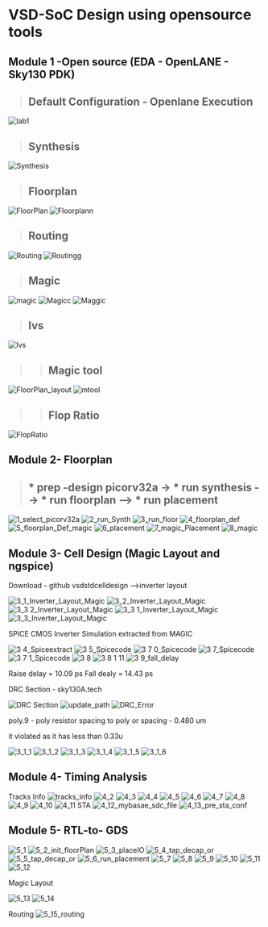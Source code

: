 # VSD-SoC Design using opensource tools

## Module 1 -Open source (EDA - OpenLANE - Sky130 PDK)
 > ## Default Configuration - Openlane Execution ##
![lab1](https://github.com/Adivi123/VSD-SoC-Design-Lab/assets/170654484/61b58e86-a2dc-4ec3-91d0-d3a9d4949d29)
 > ## Synthesis ##
![Synthesis](https://github.com/Adivi123/VSD-SoC-Design-Lab/assets/170654484/509075cc-824e-42b0-b664-a43f070da4b4)
 > ## Floorplan ##
![FloorPlan](https://github.com/Adivi123/VSD-SoC-Design-Lab/assets/170654484/dd2c8460-31e2-427a-891c-0664921985a1)
![Floorplann](https://github.com/Adivi123/VSD-SoC-Design-Lab/assets/170654484/37eb889a-9896-4167-bdbb-8a240d890cc1)
 > ## Routing ##
![Routing](https://github.com/Adivi123/VSD-SoC-Design-Lab/assets/170654484/3088fd2b-469b-47f4-8988-5367e7a908da)
![Routingg](https://github.com/Adivi123/VSD-SoC-Design-Lab/assets/170654484/785595d3-e0a7-4864-9902-41932668375c)
 > ## Magic ##
![magic](https://github.com/Adivi123/VSD-SoC-Design-Lab/assets/170654484/9264ff41-6f36-4743-9663-ed66d8647615)
![Magicc](https://github.com/Adivi123/VSD-SoC-Design-Lab/assets/170654484/24e3b997-6358-4303-9f23-08dec99c276a)
![Maggic](https://github.com/Adivi123/VSD-SoC-Design-Lab/assets/170654484/f6bdc6d9-b9d9-4fd4-9309-83319027cbc6)
 > ## lvs ##
![lvs](https://github.com/Adivi123/VSD-SoC-Design-Lab/assets/170654484/9faa5efd-7df7-45ce-a1dc-6f094c4de9b7)
> > ## Magic tool ##
   ![FloorPlan_layout](https://github.com/Adivi123/VSD-SoC-Design-Lab/assets/170654484/3b1b045c-3022-40c2-ae15-3f97ed16927d)
   ![mtool](https://github.com/Adivi123/VSD-SoC-Design-Lab/assets/170654484/a0012d1b-49d4-4625-86ba-8904d62db71c)
> > ## Flop Ratio ##
   ![FlopRatio](https://github.com/Adivi123/VSD-SoC-Design-Lab/assets/170654484/bac02752-3755-4b46-bdb7-4cc6a2033220)
## Module 2- Floorplan
> ## * prep -design picorv32a -> * run synthesis --> * run floorplan --> * run placement ##
![1_select_picorv32a](https://github.com/Adivi123/VSD-SoC-Design-Lab/assets/170654484/cbb3e551-21e0-4998-9b1d-7e8a668c3819)
![2_run_Synth](https://github.com/Adivi123/VSD-SoC-Design-Lab/assets/170654484/e52bafc0-8593-499a-b70b-896f51700550)
![3_run_floor](https://github.com/Adivi123/VSD-SoC-Design-Lab/assets/170654484/a7e4d201-4cae-46fa-be77-d7b58d99be23)
![4_floorplan_def](https://github.com/Adivi123/VSD-SoC-Design-Lab/assets/170654484/aeed9350-dfc1-4aa9-87d5-f02fffcadf87)
![5_floorplan_Def_magic](https://github.com/Adivi123/VSD-SoC-Design-Lab/assets/170654484/f7d1f659-29dd-4814-b835-00d8b2e3ee9c)
![6_placement](https://github.com/Adivi123/VSD-SoC-Design-Lab/assets/170654484/232aa127-d2e1-457b-8a39-f621884477e2)
![7_magic_Placement](https://github.com/Adivi123/VSD-SoC-Design-Lab/assets/170654484/9c90daa4-c591-45a5-acaf-eecda6df53ed)
![8_magic](https://github.com/Adivi123/VSD-SoC-Design-Lab/assets/170654484/42a922fc-7eeb-4faf-8e7b-ce1e0b056678)
## Module 3- Cell Design (Magic Layout and ngspice)
Download - github vsdstdcelldesign -->inverter layout

![3_1_Inverter_Layout_Magic](https://github.com/Adivi123/VSD-SoC-Design-Lab/assets/170654484/42dd0459-97d3-44f6-8e11-7481d006007b)
![3_2_Inverter_Layout_Magic](https://github.com/Adivi123/VSD-SoC-Design-Lab/assets/170654484/ea9b4e99-2c38-4967-942a-49b1babfbf4b)
![3_3 2_Inverter_Layout_Magic](https://github.com/Adivi123/VSD-SoC-Design-Lab/assets/170654484/81e63d32-1b58-4292-986f-1c206e0a44a3)
![3_3 1_Inverter_Layout_Magic](https://github.com/Adivi123/VSD-SoC-Design-Lab/assets/170654484/b9f2c653-a129-44d9-ac28-a190aa02b7a5)
![3_3_Inverter_Layout_Magic](https://github.com/Adivi123/VSD-SoC-Design-Lab/assets/170654484/7aa6f01a-f04b-4245-865c-d50f3f8c7fcf)

SPICE CMOS Inverter Simulation extracted from MAGIC 

![3 4_Spiceextract](https://github.com/Adivi123/VSD-SoC-Design-Lab/assets/170654484/e41eaf85-0ccb-4e7b-a0df-0a5941bd6c5f)
![3 5_Spicecode](https://github.com/Adivi123/VSD-SoC-Design-Lab/assets/170654484/8ead8885-3581-4e1a-b1da-8c4adbad9f31)
![3 7 0_Spicecode](https://github.com/Adivi123/VSD-SoC-Design-Lab/assets/170654484/80dc7ce9-b87f-4aed-8fc7-fa4d3bc4c91d)
![3 7_Spicecode](https://github.com/Adivi123/VSD-SoC-Design-Lab/assets/170654484/8be6d1a0-a4de-44f6-8306-3029ae3ea27b)
![3 7 1_Spicecode](https://github.com/Adivi123/VSD-SoC-Design-Lab/assets/170654484/b45311f8-8cfd-487a-8d64-3592a2f79087)
![3 8](https://github.com/Adivi123/VSD-SoC-Design-Lab/assets/170654484/c2083fe9-0180-4e33-a4ca-7a824d58f6bc)
![3 8 1 11](https://github.com/Adivi123/VSD-SoC-Design-Lab/assets/170654484/7ece0094-c529-419d-8260-9ad25d179358)
![3 9_fall_delay](https://github.com/Adivi123/VSD-SoC-Design-Lab/assets/170654484/6849ccd0-1296-4ab5-9610-13f91d714e2e)

Raise delay = 10.09 ps
Fall dealy = 14.43 ps

DRC Section - sky130A.tech 

![DRC Section](https://github.com/Adivi123/VSD-SoC-Design-Lab/assets/170654484/6a8bda06-bcc4-41a2-9b35-af975885fe59)
![update_path](https://github.com/Adivi123/VSD-SoC-Design-Lab/assets/170654484/0fa6f7e7-8b12-42b5-b67a-5494e870eeec)
![DRC_Error](https://github.com/Adivi123/VSD-SoC-Design-Lab/assets/170654484/f0b354d0-1ca0-41d8-ad6f-cf29ea9349c2)

poly.9 - poly resistor spacing to poly or spacing - 0.480 um

it violated as it has less than 0.33u

![3_1_1](https://github.com/Adivi123/VSD-SoC-Design-Lab/assets/170654484/28e86fbd-8680-43ca-bfa8-d7440755b4e8)
![3_1_2](https://github.com/Adivi123/VSD-SoC-Design-Lab/assets/170654484/1f517c10-1f81-42e7-ae98-9873b3ed58cd)
![3_1_3](https://github.com/Adivi123/VSD-SoC-Design-Lab/assets/170654484/ac2b9401-7382-499d-ae4e-2ed9c7a856a6)
![3_1_4](https://github.com/Adivi123/VSD-SoC-Design-Lab/assets/170654484/f81c407f-87cc-4793-bde7-25437a646879)
![3_1_5](https://github.com/Adivi123/VSD-SoC-Design-Lab/assets/170654484/b75ec3c0-b29e-44e3-b6ca-364bdc72e622)
![3_1_6](https://github.com/Adivi123/VSD-SoC-Design-Lab/assets/170654484/b989eef9-cc7d-4363-96f3-f46f25712120)
## Module 4- Timing Analysis
Tracks Info
![tracks_info](https://github.com/Adivi123/VSD-SoC-Design-Lab/assets/170654484/5c3363f8-0f79-4980-afe7-4d63dce53bd8)
![4_2](https://github.com/Adivi123/VSD-SoC-Design-Lab/assets/170654484/e94c01de-8aa1-4757-b5ba-9e2130ade378)
![4_3](https://github.com/Adivi123/VSD-SoC-Design-Lab/assets/170654484/ff229dea-812f-4882-9889-d5aeedcf4c49)
![4_4](https://github.com/Adivi123/VSD-SoC-Design-Lab/assets/170654484/7a747a6c-dd88-4c44-9d95-72ecbfd72607)
![4_5](https://github.com/Adivi123/VSD-SoC-Design-Lab/assets/170654484/f2c67e04-f4dc-48a1-bae3-79e2648d1397)
![4_6](https://github.com/Adivi123/VSD-SoC-Design-Lab/assets/170654484/8b80b76c-7d0e-4700-8a28-e9946f27a21f)
![4_7](https://github.com/Adivi123/VSD-SoC-Design-Lab/assets/170654484/80afc2ea-376a-4be4-b20c-f3dd739e8eca)
![4_8](https://github.com/Adivi123/VSD-SoC-Design-Lab/assets/170654484/f1babb36-43cf-4b86-9d2d-81861a1a135e)
![4_9](https://github.com/Adivi123/VSD-SoC-Design-Lab/assets/170654484/73240c7a-7160-45a5-9845-bd8bbdd81d8e)
![4_10](https://github.com/Adivi123/VSD-SoC-Design-Lab/assets/170654484/65baff66-a8f4-4212-b03d-e9df0d94464e)
![4_11](https://github.com/Adivi123/VSD-SoC-Design-Lab/assets/170654484/9cbf676b-1f98-452f-a4f6-847b885fb6fd)
STA
![4_12_mybasae_sdc_file](https://github.com/Adivi123/VSD-SoC-Design-Lab/assets/170654484/d3292e4f-7c72-429d-becf-56e71dfecff8)
![4_13_pre_sta_conf](https://github.com/Adivi123/VSD-SoC-Design-Lab/assets/170654484/e617ca60-26fe-4891-8edf-a7de314959c8)

## Module 5- RTL-to- GDS
![5_1](https://github.com/Adivi123/VSD-SoC-Design-Lab/assets/170654484/7e1ab33f-46b4-470d-a736-a91c03eb2752)
![5_2_init_floorPlan](https://github.com/Adivi123/VSD-SoC-Design-Lab/assets/170654484/35cbb4af-3a70-4e5a-b013-04f81172b77a)
![5_3_placeIO](https://github.com/Adivi123/VSD-SoC-Design-Lab/assets/170654484/f758ba38-5c86-4653-8c9b-7a3c56294ac8)
![5_4_tap_decap_or](https://github.com/Adivi123/VSD-SoC-Design-Lab/assets/170654484/dcb2d387-569e-4fed-bb47-d26478b101e8)
![5_5_tap_decap_or](https://github.com/Adivi123/VSD-SoC-Design-Lab/assets/170654484/3f1ed4bc-0fcb-438c-a909-2e35b86f4b72)
![5_6_run_placement](https://github.com/Adivi123/VSD-SoC-Design-Lab/assets/170654484/7cf28f53-4d27-40d5-869e-f0025c37d969)
![5_7](https://github.com/Adivi123/VSD-SoC-Design-Lab/assets/170654484/066327e4-5950-4338-a393-6be54cb9e682)
![5_8](https://github.com/Adivi123/VSD-SoC-Design-Lab/assets/170654484/852c6aa9-6818-4fa7-8f71-4d697f88f712)
![5_9](https://github.com/Adivi123/VSD-SoC-Design-Lab/assets/170654484/ba088455-0ee6-4076-8df3-1d302aebb764)
![5_10](https://github.com/Adivi123/VSD-SoC-Design-Lab/assets/170654484/22ede0d3-c0e8-4e40-b885-6805093f5dc3)
![5_11](https://github.com/Adivi123/VSD-SoC-Design-Lab/assets/170654484/9e7b0f8f-d14a-4e5a-91eb-9474a5577be7)
![5_12](https://github.com/Adivi123/VSD-SoC-Design-Lab/assets/170654484/cbdebd60-f85a-40d2-9628-cf2c13263127)

Magic Layout

![5_13](https://github.com/Adivi123/VSD-SoC-Design-Lab/assets/170654484/f654c6e2-35f6-4bd9-ab53-d1aaac00354b)
![5_14](https://github.com/Adivi123/VSD-SoC-Design-Lab/assets/170654484/2e7379cb-b370-4d3b-82fb-595995984201)

Routing
![5_15_routing](https://github.com/Adivi123/VSD-SoC-Design-Lab/assets/170654484/b7e0637f-70e3-467a-af59-34a65a681e44)



